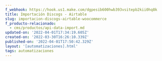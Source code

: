 ```yaml
---
f_webhook: https://hook.us1.make.com/dgpesib600hwb393vsitepb2kii0hq8k
title: Importación Discogs - Airtable
slug: importacion-discogs-airtable-woocommerce
f_producto-relacionado:
  - cms/productos/api-data-import.md
updated-on: '2022-04-01T17:34:19.605Z'
created-on: '2022-03-30T16:26:10.339Z'
published-on: '2022-04-01T17:50:42.329Z'
layout: '[automatizaciones].html'
tags: automatizaciones
---
```



